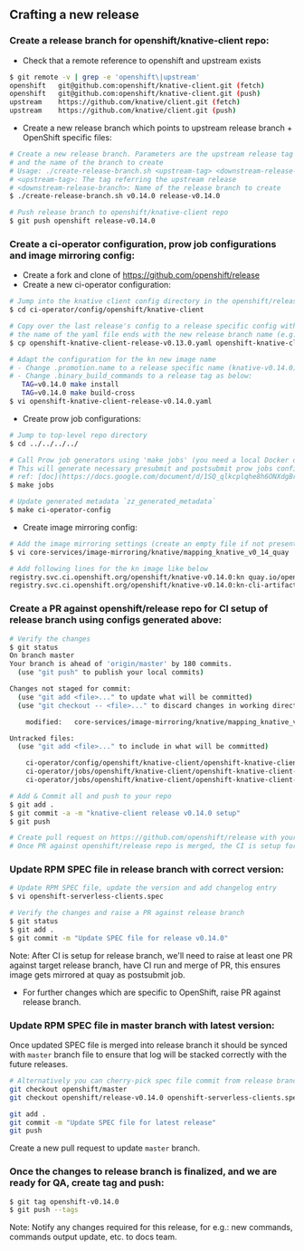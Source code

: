 ## Crafting a new release

### Create a release branch for openshift/knative-client repo:

* Check that a remote reference to openshift and upstream exists
```bash
$ git remote -v | grep -e 'openshift\|upstream'
openshift	git@github.com:openshift/knative-client.git (fetch)
openshift	git@github.com:openshift/knative-client.git (push)
upstream	https://github.com/knative/client.git (fetch)
upstream	https://github.com/knative/client.git (push)
```

* Create a new release branch which points to upstream release branch + OpenShift specific files:
```bash
# Create a new release branch. Parameters are the upstream release tag
# and the name of the branch to create
# Usage: ./create-release-branch.sh <upstream-tag> <downstream-release-branch>
# <upstream-tag>: The tag referring the upstream release
# <downstream-release-branch>: Name of the release branch to create
$ ./create-release-branch.sh v0.14.0 release-v0.14.0

# Push release branch to openshift/knative-client repo
$ git push openshift release-v0.14.0
```

### Create a ci-operator configuration, prow job configurations and image mirroring config:

* Create a fork and clone of https://github.com/openshift/release
* Create a new ci-operator configuration:
```bash
# Jump into the knative client config directory in the openshift/release
$ cd ci-operator/config/openshift/knative-client

# Copy over the last release's config to a release specific config with
# the name of the yaml file ends with the new release branch name (e.g. release-v0.14.0)
$ cp openshift-knative-client-release-v0.13.0.yaml openshift-knative-client-release-v0.14.0.yaml

# Adapt the configuration for the kn new image name
# - Change .promotion.name to a release specific name (knative-v0.14.0)
# - Change .binary_build_commands to a release tag as below:
   TAG=v0.14.0 make install
   TAG=v0.14.0 make build-cross
$ vi openshift-knative-client-release-v0.14.0.yaml
```

* Create prow job configurations:
```bash
# Jump to top-level repo directory
$ cd ../../../../

# Call Prow job generators using 'make jobs' (you need a local Docker daemon installed)
# This will generate necessary presubmit and postsubmit prow jobs config YAML files
# ref: [doc](https://docs.google.com/document/d/1SQ_qlkcplqhe8h6ONXdgBr7YUVbs4oRSj4ISl3gpLW4/edit#heading=h.8w7nj9363nsd)
$ make jobs

# Update generated metadata `zz_generated_metadata`
$ make ci-operator-config
```

* Create image mirroring config:
```bash
# Add the image mirroring settings (create an empty file if not present)
$ vi core-services/image-mirroring/knative/mapping_knative_v0_14_quay

# Add following lines for the kn image like below
registry.svc.ci.openshift.org/openshift/knative-v0.14.0:kn quay.io/openshift-knative/kn:v0.14.0
registry.svc.ci.openshift.org/openshift/knative-v0.14.0:kn-cli-artifacts quay.io/openshift-knative/kn-cli-artifacts:v0.14.0
```

### Create a PR against openshift/release repo for CI setup of release branch using configs generated above:
```bash
# Verify the changes
$ git status
On branch master
Your branch is ahead of 'origin/master' by 180 commits.
  (use "git push" to publish your local commits)

Changes not staged for commit:
  (use "git add <file>..." to update what will be committed)
  (use "git checkout -- <file>..." to discard changes in working directory)

	modified:   core-services/image-mirroring/knative/mapping_knative_v0_12_quay

Untracked files:
  (use "git add <file>..." to include in what will be committed)

	ci-operator/config/openshift/knative-client/openshift-knative-client-release-v0.14.0.yaml
	ci-operator/jobs/openshift/knative-client/openshift-knative-client-release-v0.14.0-postsubmits.yaml
	ci-operator/jobs/openshift/knative-client/openshift-knative-client-release-v0.14.0-presubmits.yaml

# Add & Commit all and push to your repo
$ git add .
$ git commit -a -m "knative-client release v0.14.0 setup"
$ git push

# Create pull request on https://github.com/openshift/release with your changes
# Once PR against openshift/release repo is merged, the CI is setup for release-branch
```

### Update RPM SPEC file in release branch with correct version:
```bash
# Update RPM SPEC file, update the version and add changelog entry
$ vi openshift-serverless-clients.spec

# Verify the changes and raise a PR against release branch
$ git status
$ git add .
$ git commit -m "Update SPEC file for release v0.14.0"
```
Note: After CI is setup for release branch, we'll need to raise at least one PR against
target release branch, have CI run and merge of PR, this ensures image gets mirrored at quay as postsubmit job.

* For further changes which are specific to OpenShift, raise PR against release branch.

### Update RPM SPEC file in master branch with latest version:
Once updated SPEC file is merged into release branch it should be synced with `master` branch file to ensure that log will be stacked correctly with the future releases.

```bash
# Alternatively you can cherry-pick spec file commit from release branch to master
git checkout openshift/master
git checkout openshift/release-v0.14.0 openshift-serverless-clients.spec

git add . 
git commit -m "Update SPEC file for latest release"
git push 
```
Create a new pull request to update `master` branch.

### Once the changes to release branch is finalized, and we are ready for QA, create tag and push:
```bash
$ git tag openshift-v0.14.0
$ git push --tags
```

Note: Notify any changes required for this release, for e.g.: new commands, commands output update, etc. to docs team.
